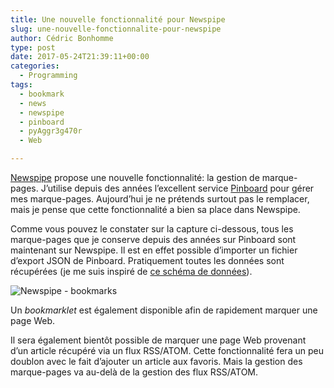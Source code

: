 ```yaml
---
title: Une nouvelle fonctionnalité pour Newspipe
slug: une-nouvelle-fonctionnalite-pour-newspipe
author: Cédric Bonhomme
type: post
date: 2017-05-24T21:39:11+00:00
categories:
  - Programming
tags:
  - bookmark
  - news
  - newspipe
  - pinboard
  - pyAggr3g470r
  - Web

---
```

[Newspipe](https://www.newspipe.org) propose une nouvelle fonctionnalité:
la gestion de marque-pages. J’utilise depuis des années l’excellent service
[Pinboard](https://pinboard.in) pour gérer mes marque-pages. Aujourd’hui je ne
prétends surtout pas le remplacer, mais je pense que cette fonctionnalité a bien
sa place dans Newspipe.

Comme vous pouvez le constater sur la capture ci-dessous, tous les marque-pages
que je conserve depuis des années sur Pinboard sont maintenant sur Newspipe.
Il est en effet possible d’importer un fichier d’export JSON de Pinboard.
Pratiquement toutes les données sont récupérées (je me suis inspiré de
[ce schéma de données](https://static.pinboard.in/schema.htm)).

![Newspipe - bookmarks](/images/blog/2017/05/Screenshot_20170524_231152.png)

Un _bookmarklet_ est également disponible afin de rapidement marquer une page Web.

Il sera également bientôt possible de marquer une page Web provenant d’un
article récupéré via un flux RSS/ATOM. Cette fonctionnalité fera un peu doublon
avec le fait d’ajouter un article aux favoris. Mais la gestion des marque-pages
va au-delà de la gestion des flux RSS/ATOM.
